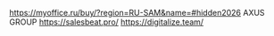 https://myoffice.ru/buy/?region=RU-SAM&name=#hidden2026
AXUS GROUP
https://salesbeat.pro/
https://digitalize.team/
